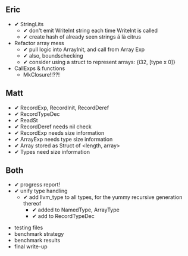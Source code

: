 Eric
----

- ✔ StringLits
	+ ✔ don't emit WriteInt string each time WriteInt is called
	+ ✔ create hash of already seen strings á là citrus
- Refactor array mess
	+ ✔ pull logic into ArrayInit, and call from Array Exp
	+ ✔ also, boundschecking
	+ ✔ consider using a struct to represent arrays: {i32, [type x 0]}
- CallExps & functions
	- MkClosure!!??!

Matt
----

+ ✔ RecordExp, RecordInit, RecordDeref
+ ✔ RecordTypeDec
+ ✔ ReadSt
+ ✔ RecordDeref needs nil check
+ ✔ RecordExp needs size information
+ ✔ ArrayExp needs type size information
+ ✔ Array stored as Struct of <length, array>
+ ✔ Types need size information

Both
----

+ ✔ progress report!
+ ✔ unify type handling
	+ ✔ add llvm_type to all types, for the yummy recursive generation thereof
		+ ✔ added to NamedType, ArrayType
		+ ✔ add to RecordTypeDec
- testing files
- benchmark strategy
- benchmark results
- final write-up